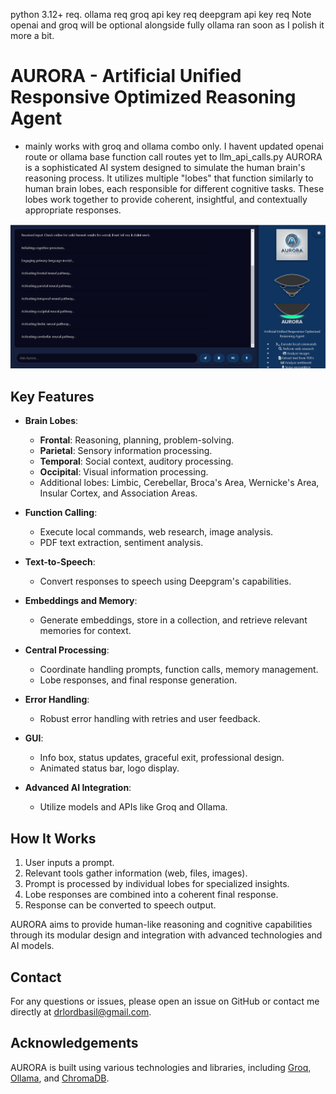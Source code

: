 python 3.12+ req.
ollama req
groq api key req
deepgram api key req
Note openai and groq will be optional alongside fully ollama ran soon as I polish it more a bit.
# AURORA - Artificial Unified Responsive Optimized Reasoning Agent
- mainly works with groq and ollama combo only. I havent updated openai route or ollama base function call routes yet to llm_api_calls.py
AURORA is a sophisticated AI system designed to simulate the human brain's reasoning process. It utilizes multiple "lobes" that function similarly to human brain lobes, each responsible for different cognitive tasks. These lobes work together to provide coherent, insightful, and contextually appropriate responses.

![alt text](image-1.png)

## Key Features

- **Brain Lobes**:
  - **Frontal**: Reasoning, planning, problem-solving.
  - **Parietal**: Sensory information processing.
  - **Temporal**: Social context, auditory processing.
  - **Occipital**: Visual information processing.
  - Additional lobes: Limbic, Cerebellar, Broca's Area, Wernicke's Area, Insular Cortex, and Association Areas.

- **Function Calling**:
  - Execute local commands, web research, image analysis.
  - PDF text extraction, sentiment analysis.

- **Text-to-Speech**:
  - Convert responses to speech using Deepgram's capabilities.

- **Embeddings and Memory**:
  - Generate embeddings, store in a collection, and retrieve relevant memories for context.

- **Central Processing**:
  - Coordinate handling prompts, function calls, memory management.
  - Lobe responses, and final response generation.

- **Error Handling**:
  - Robust error handling with retries and user feedback.

- **GUI**:
  - Info box, status updates, graceful exit, professional design.
  - Animated status bar, logo display.

- **Advanced AI Integration**:
  - Utilize models and APIs like Groq and Ollama.

## How It Works

1. User inputs a prompt.
2. Relevant tools gather information (web, files, images).
3. Prompt is processed by individual lobes for specialized insights.
4. Lobe responses are combined into a coherent final response.
5. Response can be converted to speech output.

AURORA aims to provide human-like reasoning and cognitive capabilities through its modular design and integration with advanced technologies and AI models.
## Contact

For any questions or issues, please open an issue on GitHub or contact me directly at [drlordbasil@gmail.com](mailto:drlordbasil@gmail.com).
## Acknowledgements

AURORA is built using various technologies and libraries, including [Groq](https://console.groq.com/docs/models), [Ollama](https://github.com/ollama/ollama), and [ChromaDB](https://github.com/chroma-core/chroma).

